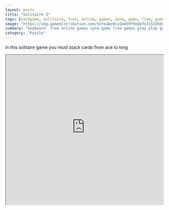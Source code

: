 ```yaml
---
layout: posts
title: "Solitaire 3"
tags: [cardgame, solitaire, free, online, games, oyna, game, free, games, play, play, games]
image: "https://img.gamedistribution.com/5efeabe0ca1b459f9ebb7e215326b68d.jpg"
summary: "keyboard  free online games oyna game free games play play games"
category: "Puzzle"
---
```


in this solitaire game you must stack cards from ace to king

<iframe width="100%" height="480px;" src="https://html5.gamedistribution.com/5efeabe0ca1b459f9ebb7e215326b68d/"></iframe>